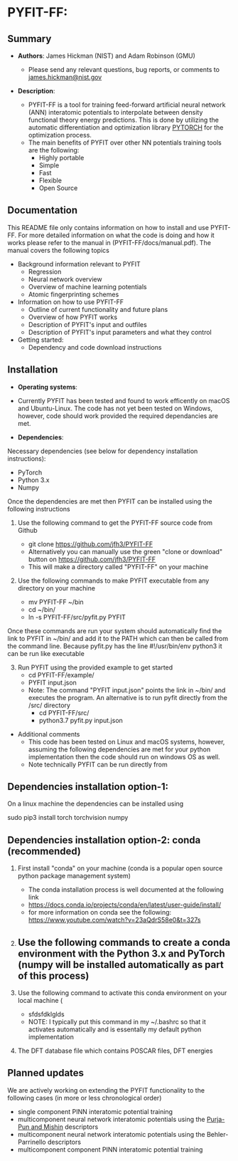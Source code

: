 # PYFIT-FF: 

## Summary

+ __Authors__: James Hickman (NIST) and Adam Robinson (GMU) 
	* Please send any relevant questions, bug reports, or comments to james.hickman@nist.gov

+ __Description__: 
	- PYFIT-FF is a tool for training feed-forward artificial neural network (ANN) interatomic potentials to interpolate between density functional theory energy predictions. This is done by utilizing the automatic differentiation and optimization library [PYTORCH](https://pytorch.org/) for the optimization process.
	- The main benefits of PYFIT over other NN potentials training tools are the following: 
		* Highly portable 
		* Simple
		* Fast 
		* Flexible
		* Open Source
	
## Documentation

This README file only contains information on how to install and use PYFIT-FF. For more detailed information on what the code is doing and how it works please refer to the manual in (PYFIT-FF/docs/manual.pdf). 
The manual covers the following topics

- Background information relevant to PYFIT
	* Regression 
	* Neural network overview
	* Overview of machine learning potentials 
	* Atomic fingerprinting schemes 
- Information on how to use PYFIT-FF
	* Outline of current functionality and future plans
	* Overview of how PYFIT works
	* Description of PYFIT's input and outfiles
	* Description of PYFIT's input parameters and what they control
- Getting started: 
	* Dependency and code download instructions 

## Installation

+ __Operating systems__:

- Currently PYFIT has been tested and found to work efficently on macOS and Ubuntu-Linux. The code has not yet been tested on Windows, however, code should work provided the required dependancies are met. 

+ __Dependencies__:


Necessary dependencies (see below for dependency installation instructions):  

- PyTorch
- Python 3.x 
- Numpy

Once the dependencies are met then PYFIT can be installed using the following instructions 

1) Use the following command to get the PYFIT-FF source code from Github
 	- git clone https://github.com/jfh3/PYFIT-FF
	- Alternatively you can  manually use the green "clone or download" button on https://github.com/jfh3/PYFIT-FF
 	- This will make a directory called "PYFIT-FF" on your machine 

2) Use the following commands to make PYFIT executable from any directory on your machine  
 	- mv PYFIT-FF ~/bin
	- cd ~/bin/
	- ln -s PYFIT-FF/src/pyfit.py  PYFIT 

Once these commands are run your system should automatically find the link to PYFIT in ~/bin/ and add it to the PATH which can then be called from the command line. Because pyfit.py has the line #!/usr/bin/env python3 it can be run like executable 

3) Run PYFIT using the provided example to get started 
	- cd PYFIT-FF/example/
	- PYFIT input.json 
	- Note: The command "PYFIT input.json" points the link in ~/bin/ and executes the program. An alternative is to run pyfit directly from the /src/ directory 
		* cd PYFIT-FF/src/
		* python3.7 pyfit.py input.json 

+ Additional comments 
	- This code has been tested on Linux and macOS systems, however, assuming the following dependencies are met for your python implementation then the code should run on windows OS as well.
	- Note technically PYFIT can be run directly from


## Dependencies installation option-1:    

On a linux machine the dependencies can be installed using 

sudo pip3 install torch torchvision numpy


## Dependencies installation option-2: conda (recommended)  

1) First install "conda" on your machine (conda is a popular open source python package management system)
 	- The conda installation process is well documented at the following link 
 	- https://docs.conda.io/projects/conda/en/latest/user-guide/install/
	- for more information on conda see the following: https://www.youtube.com/watch?v=23aQdrS58e0&t=327s
2) Use the following commands to create a conda environment with the Python 3.x and PyTorch (numpy will be installed automatically as part of this process) 
	- 

3) Use the following command to activate this conda environment on your local machine (
	- sfdsfdklglds
	- NOTE: I typically put this command in my ~/.bashrc so that it activates automatically and is essentally my default python implementation


2) The DFT database file which contains POSCAR files, DFT energies

## Planned updates

We are actively working on extending the PYFIT functionality to the following cases (in more or less chronological order) 

+ single component PINN interatomic potential training
+ multicomponent neural network interatomic potentials using the [Purja-Pun and Mishin](https://www.nature.com/articles/s41467-019-10343-5) descriptors 
+ multicomponent neural network interatomic potentials using the Behler-Parrinello descriptors
+ multicomponent component PINN interatomic potential training
